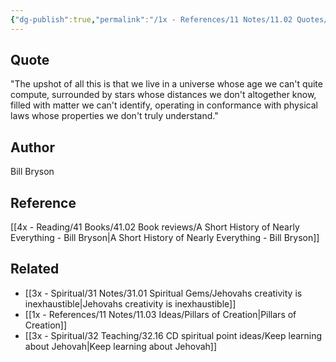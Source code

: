 ```yaml
---
{"dg-publish":true,"permalink":"/1x - References/11 Notes/11.02 Quotes/We live in a universe whose age we cant quite compute - Bill Bryson/","title":"We live in a universe whose age we cant quite compute - Bill Bryson","noteIcon":"","created":"2023-08-29T17:45:06.872+03:00","updated":"2024-02-14T20:18:36.516+03:00"}
---
```



## Quote
"The upshot of all this is that we live in a universe whose age we can't quite compute, surrounded by stars whose distances we don't altogether know, filled with matter we can't identify, operating in conformance with physical laws whose properties we don't truly understand."

## Author
Bill Bryson

## Reference
[[4x - Reading/41 Books/41.02 Book reviews/A Short History of Nearly Everything - Bill Bryson\|A Short History of Nearly Everything - Bill Bryson]]

## Related
- [[3x - Spiritual/31 Notes/31.01 Spiritual Gems/Jehovahs creativity is inexhaustible\|Jehovahs creativity is inexhaustible]]
- [[1x - References/11 Notes/11.03 Ideas/Pillars of Creation\|Pillars of Creation]]
- [[3x - Spiritual/32 Teaching/32.16 CD spiritual point ideas/Keep learning about Jehovah\|Keep learning about Jehovah]]